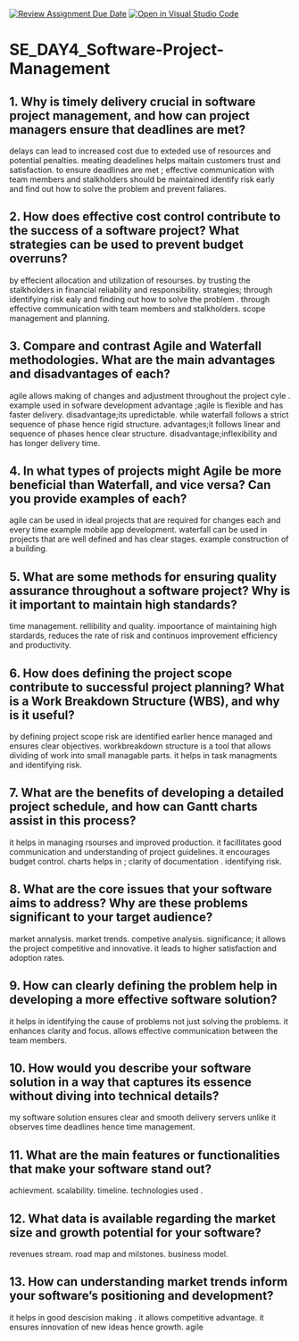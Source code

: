 [![Review Assignment Due Date](https://classroom.github.com/assets/deadline-readme-button-22041afd0340ce965d47ae6ef1cefeee28c7c493a6346c4f15d667ab976d596c.svg)](https://classroom.github.com/a/9pw6JKcu)
[![Open in Visual Studio Code](https://classroom.github.com/assets/open-in-vscode-2e0aaae1b6195c2367325f4f02e2d04e9abb55f0b24a779b69b11b9e10269abc.svg)](https://classroom.github.com/online_ide?assignment_repo_id=15649079&assignment_repo_type=AssignmentRepo)
# SE_DAY4_Software-Project-Management
## 1. Why is timely delivery crucial in software project management, and how can project managers ensure that deadlines are met?
delays can lead to increased cost due to exteded use of resources and potential penalties.
meating deadelines helps maitain customers trust and satisfaction.
to ensure deadlines are met ;
effective communication with team members and stalkholders should be maintained 
identify risk early and find out how to solve the problem and prevent faliares.
## 2. How does effective cost control contribute to the success of a software project? What strategies can be used to prevent budget overruns?
by effecient allocation and utilization of resourses.
by trusting the stalkholders in financial reliability and responsibility.
strategies;
through identifying risk ealy and finding out how to solve the problem .
through effective communication with team members and stalkholders.
scope management and planning.
## 3. Compare and contrast Agile and Waterfall methodologies. What are the main advantages and disadvantages of each?
agile allows making of changes and adjustment throughout the project cyle  . example used in sofware development 
advantage ;agile is flexible and has faster delivery.
disadvantage;its upredictable.
while waterfall follows a strict sequence of phase hence rigid structure.
advantages;it follows linear and sequence of phases hence clear structure.
disadvantage;inflexibility and has longer delivery time.
## 4. In what types of projects might Agile be more beneficial than Waterfall, and vice versa? Can you provide examples of each?
agile can be used in ideal projects that are required for changes each and every time example mobile app development. waterfall can be used in projects that are well defined and has clear stages. example construction of a building.
## 5. What are some methods for ensuring quality assurance throughout a software project? Why is it important to maintain high standards?
time management.
rellibility and quality.
impoortance of maintaining high stardards,
reduces the rate of risk and continuos improvement
efficiency and productivity.
## 6. How does defining the project scope contribute to successful project planning? What is a Work Breakdown Structure (WBS), and why is it useful?
by defining project scope risk are identified earlier hence managed and ensures clear objectives.
workbreakdown structure is a tool that allows dividing of work into small managable parts.
it helps in task managments and identifying risk.
## 7. What are the benefits of developing a detailed project schedule, and how can Gantt charts assist in this process?
it helps in managing rsourses and improved production.
it facillitates good communication and understanding of project guidelines.
it encourages budget control.
charts helps in ;
clarity of documentation .
identifying risk.

## 8. What are the core issues that your software aims to address? Why are these problems significant to your target audience?
market annalysis.
market trends.
competive analysis.
significance;
it allows the project competitive and innovative.
it leads to higher satisfaction and adoption rates.
## 9. How can clearly defining the problem help in developing a more effective software solution?
it helps in identifying the cause of problems not just solving the problems.
it enhances clarity and focus.
allows effective communication between the team members.
## 10. How would you describe your software solution in a way that captures its essence without diving into technical details?
my software solution ensures clear and smooth delivery servers unlike it observes time deadlines hence time management.
## 11. What are the main features or functionalities that make your software stand out?
achievment.
scalability.
timeline.
technologies used .
## 12. What data is available regarding the market size and growth potential for your software?
revenues stream.
road map and milstones.
business model.
## 13. How can understanding market trends inform your software’s positioning and development?
it helps in good descision making .
it allows competitive advantage.
it ensures innovation of new ideas hence growth.
agile 
